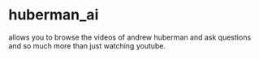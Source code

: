 # huberman_ai
allows you to browse the videos of andrew huberman and ask questions and so much more than just watching youtube.
